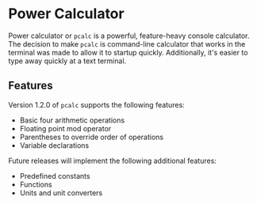 # Power Calculator

Power calculator or `pcalc` is a powerful, feature-heavy console calculator. The
decision to make `pcalc` is command-line calculator that works in the terminal
was made to allow it to startup quickly. Additionally, it's easier to type away
quickly at a text terminal.

## Features

Version 1.2.0 of `pcalc` supports the following features:

* Basic four arithmetic operations
* Floating point mod operator
* Parentheses to override order of operations
* Variable declarations

Future releases will implement the following additional features:

* Predefined constants
* Functions
* Units and unit converters
